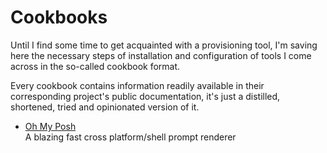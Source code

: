# Cookbooks

Until I find some time to get acquainted with a provisioning tool, I'm saving here the necessary
steps of installation and configuration of tools I come across in the so-called cookbook format.

Every cookbook contains information readily available in their corresponding project's public
documentation, it's just a distilled, shortened, tried and opinionated version of it.

- [Oh My Posh](./oh-my-posh.md)  
  A blazing fast cross platform/shell prompt renderer
